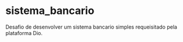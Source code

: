# sistema_bancario
Desafio de desenvolver um sistema bancario simples requeisitado pela plataforma Dio.
